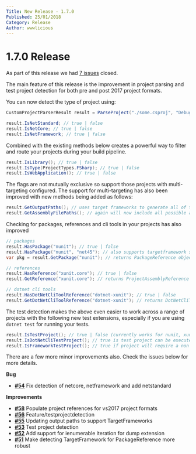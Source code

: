 ```yaml
---
Title: New Release - 1.7.0
Published: 25/01/2018
Category: Release
Author: wwwlicious
---
```


# 1.7.0 Release

As part of this release we had [7 issues](https://github.com/cake-contrib/Cake.Incubator/issues?milestone=10&state=closed) closed.

The main feature of this release is the improvement in project parsing and test project detection for both pre and post 2017 project formats.

You can now detect the type of project using:

```csharp
CustomProjectParserResult result = ParseProject("./some.csproj", "Debug");

result.IsNetStandard; // true | false
result.IsNetCore; // true | false
result.IsNetFramework; // true | false
```

Combined with the existing methods below creates a powerful way to filter and route your projects during your build pipeline.

```csharp
result.IsLibrary(); // true | false
result.IsType(ProjectTypes.FSharp); // true | false
result.IsWebApplication(); // true | false
```

The flags are not mutually exclusive so support those projects with multi-targeting configured.
The support for multi-targeting has also been improved with new methods being added as follows:

```csharp
result.GetOutputPaths(); // uses target frameworks to generate all of the artifact output paths (dll's, exe's)
result.GetAssemblyFilePaths(); // again will now include all possible artifact output paths (dll's, exe's)
```

Checking for packages, references and cli tools in your projects has also improved

```csharp
// packages
result.HasPackage("nunit"); // true | false 
result.HasPackage("nunit", "net45"); // also supports targetframework specific package lookups
var pkg = result.GetPackage("nunit"); // returns PackageReference object or null

// references
result.HasReference("xunit.core"); // true | false
result.GetReferemce("xunit.core"); // returns ProjectAssemblyReference object or null

// dotnet cli tools
result.HasDotNetCliToolReference("dotnet-xunit"); // true | false
result.GetDotNetCliToolReference("dotnet-xunit"); // returns DotNetCliToolReference object or null
```

The test detection makes the above even easier to work across a range of projects with the following new test extensions, especially if you are using `dotnet test` for running your tests.

```csharp
result.IsTestProject(); // true | false (currently works for nunit, xunit, mstest, fsunit, fixie, Expecto)
result.IsDotNetCliTestProject(); // true is test project can be executed with 'dotnet test' otherwise false
result.IsFrameworkTestProject(); // true if project will require a non 'dotnet test' runner to be executed
```

There are a few more minor improvements also. Check the issues below for more details.

__Bug__

- [__#54__](https://github.com/cake-contrib/Cake.Incubator/issues/54) Fix detection of netcore, netframework and add netstandard

__Improvements__

- [__#58__](https://github.com/cake-contrib/Cake.Incubator/issues/58) Populate project references for vs2017 project formats
- [__#56__](https://github.com/cake-contrib/Cake.Incubator/pull/56) Feature/testprojectdetection
- [__#55__](https://github.com/cake-contrib/Cake.Incubator/issues/55) Updating output paths to support TargetFrameworks
- [__#53__](https://github.com/cake-contrib/Cake.Incubator/issues/53) Test project detection
- [__#52__](https://github.com/cake-contrib/Cake.Incubator/issues/52) Add support for ienumerable iteration for dump extension
- [__#51__](https://github.com/cake-contrib/Cake.Incubator/issues/51) Make detecting TargetFramework for PackageReference more robust

